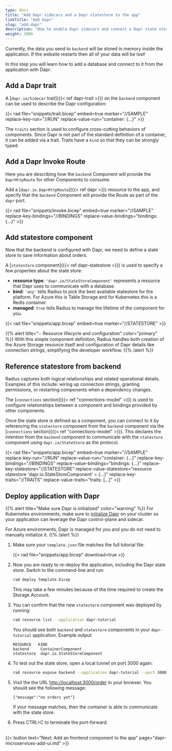 ```yaml
---
type: docs
title: "Add Dapr sidecars and a Dapr statestore to the app"
linkTitle: "Add Dapr"
slug: "add-dapr"
description: "How to enable Dapr sidecars and connect a Dapr state store to the tutorial application"
weight: 3000
---
```


Currently, the data you send to `backend` will be stored in memory inside the application. If the website restarts then all of your data will be lost!

In this step you will learn how to add a database and connect to it from the application with Dapr.

## Add a Dapr trait

A [`dapr.io/Sidecar` trait]({{< ref dapr-trait >}}) on the `backend` component can be used to describe the Dapr configuration:

{{< rad file="snippets/trait.bicep" embed=true marker="//SAMPLE" replace-key-run="//RUN" replace-value-run="container: {...}" >}}

The `traits` section is used to configure cross-cutting behaviors of components. Since Dapr is not part of the standard definition of a container, it can be added via a trait. Traits have a `kind` so that they can be strongly typed.

## Add a Dapr Invoke Route

Here you are describing how the `backend` Component will provide the `DaprHttpRoute` for other Components to consume.

Add a [`dapr.io.DaprHttpRoute`]({{< ref dapr >}}) resource to the app, and specify that the `backend` Component will provide the Route as part of the `dapr` port.

{{< rad file="snippets/invoke.bicep" embed=true marker="//SAMPLE" replace-key-bindings="//BINDINGS" replace-value-bindings="bindings: {...}" >}}

## Add statestore component

Now that the backend is configured with Dapr, we need to define a state store to save information about orders.

A [`statestore` component]({{< ref dapr-statestore >}}) is used to specify a few properties about the state store:

- **resource type**: `'dapr.io/StateStoreComponent'` represents a resource that Dapr uses to communicate with a database.
- **kind**: `'any'` tells Radius to pick the best available statestore for the platform. For Azure this is Table Storage and for Kubernetes this is a Redis container.
- **managed**: `true` tells Radius to manage the lifetime of the component for you. 

{{< rad file="snippets/app.bicep" embed=true marker="//STATESTORE" >}}

{{% alert title="💡 Resource lifecycle and configuration" color="primary" %}}
With this simple component definition, Radius handles both creation of the Azure Storage resource itself and configuration of Dapr details like connection strings, simplifying the developer workflow.
{{% /alert %}}

## Reference statestore from backend

Radius captures both logical relationships and related operational details. Examples of this include: wiring up connection strings, granting permissions, or restarting components when a dependency changes.

The [`connections` section]({{< ref "connections-model" >}}) is used to configure relationships between a component and bindings provided by other components.

Once the state store is defined as a component, you can connect to it by referencing the `statestore` component from the `backend` component via the [`connections` section]({{< ref "connections-model" >}}). This declares the *intention* from the `backend` component to communicate with the `statestore` component using `dapr.io/StateStore` as the protocol.

{{< rad file="snippets/app.bicep" embed=true marker="//SAMPLE" replace-key-run="//RUN" replace-value-run="container: {...}" replace-key-bindings="//BINDINGS" replace-value-bindings="bindings: {...}" replace-key-statestore="//STATESTORE" replace-value-statestore="resource statestore 'dapr.io.StateStoreComponent' = {...}" replace-key-traits="//TRAITS" replace-value-traits="traits: [...]" >}}

## Deploy application with Dapr

{{% alert title="Make sure Dapr is initialized" color="warning" %}}
For Kubernetes environments, make sure to [initialize Dapr](https://docs.dapr.io/operations/hosting/kubernetes/kubernetes-deploy/) on your cluster so your application can leverage the Dapr control-plane and sidecar.

For Azure environments, Dapr is managed for you and you do not need to manually initialize it.
{{% /alert %}}

1. Make sure your `template.json` file matches the full tutorial file:

   {{< rad file="snippets/app.bicep" download=true >}}

1. Now you are ready to re-deploy the application, including the Dapr state store. Switch to the command-line and run:

   ```sh
   rad deploy template.bicep
   ```

   This may take a few minutes because of the time required to create the Storage Account.

1. You can confirm that the new `statestore` component was deployed by running:

   ```sh
   rad resource list --application dapr-tutorial
   ```

   You should see both `backend` and `statestore` components in your `dapr-tutorial` application. Example output:

   ```
   RESOURCE   KIND
   backend     ContainerComponent
   statestore  dapr.io.StateStoreComponent
   ```

1. To test out the state store, open a local tunnel on port 3000 again:

   ```sh
   rad resource expose backend --application dapr-tutorial --port 3000
   ```

1. Visit the the URL [http://localhost:3000/order](http://localhost:3000/order) in your browser. You should see the following message:

   ```
   {"message":"no orders yet"}
   ```

   If your message matches, then the container is able to communicate with the state store.

1. Press CTRL+C to terminate the port-forward.

<br>{{< button text="Next: Add an frontend component to the app" page="dapr-microservices-add-ui.md" >}}
